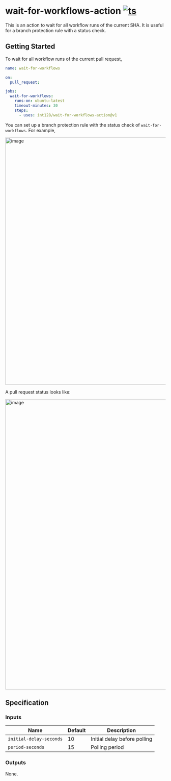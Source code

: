 # wait-for-workflows-action [![ts](https://github.com/int128/wait-for-workflows-action/actions/workflows/ts.yaml/badge.svg)](https://github.com/int128/wait-for-workflows-action/actions/workflows/ts.yaml)

This is an action to wait for all workflow runs of the current SHA.
It is useful for a branch protection rule with a status check.

## Getting Started

To wait for all workflow runs of the current pull request,

```yaml
name: wait-for-workflows

on:
  pull_request:

jobs:
  wait-for-workflows:
    runs-on: ubuntu-latest
    timeout-minutes: 30
    steps:
      - uses: int128/wait-for-workflows-action@v1
```

You can set up a branch protection rule with the status check of `wait-for-workflows`.
For example,

<img width="775" alt="image" src="https://github.com/int128/wait-for-workflows-action/assets/321266/7f3c5d09-c0e6-439e-9e20-fbf5feb58e71">

A pull request status looks like:

<img width="910" alt="image" src="https://github.com/int128/wait-for-workflows-action/assets/321266/e8bcce10-f67e-4ded-8a01-d224abd39018">

## Specification

### Inputs

| Name                    | Default | Description                  |
| ----------------------- | ------- | ---------------------------- |
| `initial-delay-seconds` | 10      | Initial delay before polling |
| `period-seconds`        | 15      | Polling period               |

### Outputs

None.
